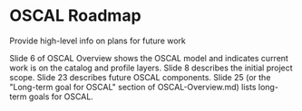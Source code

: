 # OSCAL Roadmap

Provide high-level info on plans for future work

Slide 6 of OSCAL Overview shows the OSCAL model and indicates current work is on the catalog and profile layers. Slide 8 describes the initial project scope. Slide 23 describes future OSCAL components. Slide 25 (or the "Long-term goal for OSCAL" section of OSCAL-Overview.md) lists long-term goals for OSCAL.
